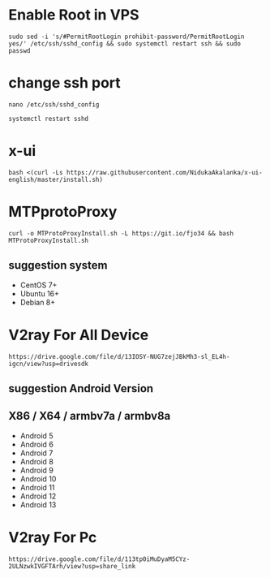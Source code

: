 # Enable Root in VPS
```
sudo sed -i 's/#PermitRootLogin prohibit-password/PermitRootLogin yes/' /etc/ssh/sshd_config && sudo systemctl restart ssh && sudo passwd
```
##

# change ssh port
```
nano /etc/ssh/sshd_config
```
```
systemctl restart sshd
```

##
# x-ui
```
bash <(curl -Ls https://raw.githubusercontent.com/NidukaAkalanka/x-ui-english/master/install.sh)
```

# MTPprotoProxy
```
curl -o MTProtoProxyInstall.sh -L https://git.io/fjo34 && bash MTProtoProxyInstall.sh
```

## suggestion system

- CentOS 7+
- Ubuntu 16+
- Debian 8+
##


# V2ray For All Device
```
https://drive.google.com/file/d/13IOSY-NUG7zejJBkMh3-sl_EL4h-igcn/view?usp=drivesdk
```
## suggestion Android Version

## X86 / X64 / armbv7a / armbv8a

- Android 5
- Android 6
- Android 7
- Android 8
- Android 9
- Android 10
- Android 11
- Android 12
- Android 13

##

# V2ray For Pc
```
https://drive.google.com/file/d/113tp0iMuDyaM5CYz-2ULNzwkIVGFTArh/view?usp=share_link
```



##




##
